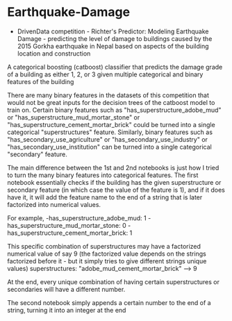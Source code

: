 # Earthquake-Damage
- DrivenData competition - Richter's Predictor: Modeling Earthquake Damage - predicting the level of damage to buildings caused by the 2015 Gorkha earthquake in Nepal based on aspects of the building location and construction

A categorical boosting (catboost) classifier that predicts the damage grade of a building as either 1, 2, or 3 given multiple categorical and binary features of the building

There are many binary features in the datasets of this competition that would not be great inputs for the decision trees of the catboost model to train on. 
Certain binary features such as "has_superstructure_adobe_mud" or "has_superstructure_mud_mortar_stone" or "has_superstructure_cement_mortar_brick" could be turned into a single categorical "superstructures" feature.
Similarly, binary features such as "has_secondary_use_agriculture" or "has_secondary_use_industry" or "has_secondary_use_institution" can be turned into a single categorical "secondary" feature.

The main difference between the 1st and 2nd notebooks is just how I tried to turn the many binary features into categorical features.
The first notebook essentially checks if the building has the given superstructure or secondary feature (in which case the value of the feature is 1), and if it does have it, it will add the feature name to the end of a string that is later factorized into numerical values.

For example,
    -has_superstructure_adobe_mud: 1
    -has_superstructure_mud_mortar_stone: 0
    -has_superstructure_cement_mortar_brick: 1

This specific combination of superstructures may have a factorized numerical value of say 9 (the factorized value depends on the strings factorized before it - but it simply tries to give different strings unique values)
superstructures: "adobe_mud_cement_mortar_brick" --> 9

At the end, every unique combination of having certain superstructures or secondaries will have a different number.


The second notebook simply appends a certain number to the end of a string, turning it into an integer at the end
